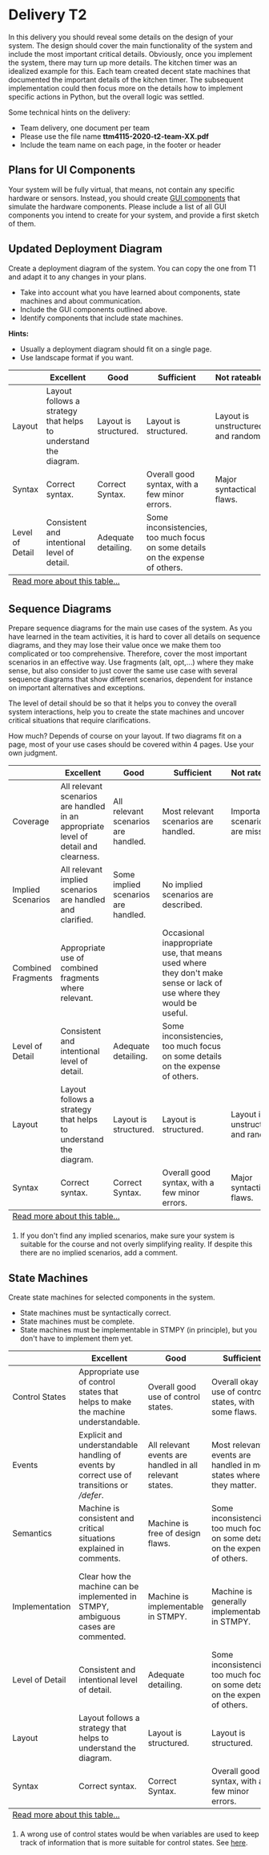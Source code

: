 # Delivery T2

In this delivery you should reveal some details on the design of your system. The design should cover the main functionality of the system and include the most important critical details. Obviously, once you implement the system, there may turn up more details. The kitchen timer was an idealized example for this. Each team created decent state machines that documented the important details of the kitchen timer. The subsequent implementation could then focus more on the details how to implement specific actions in Python, but the overall logic was settled. 

Some technical hints on the delivery:

- Team delivery, one document per team
- Please use the file name **ttm4115-2020-t2-team-XX.pdf**
- Include the team name on each page, in the footer or header


## Plans for UI Components

Your system will be fully virtual, that means, not contain any specific hardware or sensors.
Instead, you should create [GUI components](tools-gui.html) that simulate the hardware components.
Please include a list of all GUI components you intend to create for your system, and provide a first sketch of them.


## Updated Deployment Diagram

Create a deployment diagram of the system. You can copy the one from T1 and adapt it to any changes in your plans. 

* Take into account what you have learned about components, state machines and about communication.
* Include the GUI components outlined above.
* Identify components that include state machines.

**Hints:**

* Usually a deployment diagram should fit on a single page.
* Use landscape format if you want.



<table class="rubric">
<thead>
<tr>
<th></th>
<th>Excellent</th>
<th>Good</th>
<th>Sufficient</th>
<th>Not rateable</th>
</tr>
</thead>
<tbody>
<tr>
<td>Layout</td>
<td>Layout follows a strategy that helps to understand the diagram.</td>
<td>Layout is structured.</td>
<td>Layout is structured.</td>
<td>Layout is unstructured and random.</td>
</tr>
<tr>
<td>Syntax</td>
<td>Correct syntax.</td>
<td>Correct Syntax.</td>
<td>Overall good syntax, with a few minor errors.</td>
<td>Major syntactical flaws.</td>
</tr>
<tr>
<td>Level of Detail</td>
<td>Consistent and intentional level of detail.</td>
<td>Adequate detailing.</td>
<td>Some inconsistencies, too much focus on some details on the expense of others.</td>
<td></td>
</tr>
</tbody>
<tfoot>
<tr><td colspan=5><a href="learning-grading.html#grading-criteria">Read more about this table...<div></td></tr>
</tfoot>
</table>



## Sequence Diagrams

Prepare sequence diagrams for the main use cases of the system. As you have learned in the team activities, it is hard to cover all details on sequence diagrams, and they may lose their value once we make them too complicated or too comprehensive. Therefore, cover the most important scenarios in an effective way. Use fragments (alt, opt,...) where they make sense, but also consider to just cover the same use case with several sequence diagrams that show different scenarios, dependent for instance on important alternatives and exceptions.

The level of detail should be so that it helps you to convey the overall system interactions, help you to create the state machines and uncover critical situations that require clarifications.

How much? Depends of course on your layout. If two diagrams fit on a page, most of your use cases should be covered within 4 pages. Use your own judgment.


<table class="rubric">
<thead>
<tr>
<th></th>
<th>Excellent</th>
<th>Good</th>
<th>Sufficient</th>
<th>Not rateable</th>
</tr>
</thead>
<tbody>
<tr>
<td>Coverage</td>
<td>All relevant scenarios are handled in an appropriate level of detail and clearness.</td>
<td>All relevant scenarios are handled.</td>
<td>Most relevant scenarios are handled.</td>
<td>Importan scenarios are missing.</td>
</tr>
<tr>
<td>Implied Scenarios</td>
<td>All relevant implied scenarios are handled and clarified.</td>
<td>Some implied scenarios are handled.</td>
<td>No implied scenarios are described.</td>
<td></td>
</tr>
<tr>
<td>Combined Fragments</td>
<td>Appropriate use of combined fragments where relevant.</td>
<td></td>
<td>Occasional inappropriate use, that means used where they don't make sense or lack of use where they would be useful.</td>
<td></td>
</tr>
<tr>
<td>Level of Detail</td>
<td>Consistent and intentional level of detail.</td>
<td>Adequate detailing.</td>
<td>Some inconsistencies, too much focus on some details on the expense of others.</td>
<td></td>
</tr>
<tr>
<td>Layout</td>
<td>Layout follows a strategy that helps to understand the diagram.</td>
<td>Layout is structured.</td>
<td>Layout is structured.</td>
<td>Layout is unstructured and random.</td>
</tr>
<tr>
<td>Syntax</td>
<td>Correct syntax.</td>
<td>Correct Syntax.</td>
<td>Overall good syntax, with a few minor errors.</td>
<td>Major syntactical flaws.</td>
</tr>
</tbody>
<tfoot>
<tr><td colspan=5><a href="learning-grading.html#grading-criteria">Read more about this table...<div></td></tr>
</tfoot>
</table>


1. If you don't find any implied scenarios, make sure your system is suitable for the course and not overly simplifying reality. If despite this there are no implied scenarios, add a comment.


## State Machines

Create state machines for selected components in the system.

* State machines must be syntactically correct.
* State machines must be complete.
* State machines must be implementable in STMPY (in principle), but you don't have to implement them yet.


<table class="rubric">
<thead>
<tr>
<th></th>
<th>Excellent</th>
<th>Good</th>
<th>Sufficient</th>
<th>Not rateable</th>
</tr>
</thead>
<tbody>

<tr>
<td>Control States</td>
<td>Appropriate use of control states that helps to make the machine understandable.</td>
<td>Overall good use of control states.</td>
<td>Overall okay use of control states, with some flaws.</td>
<td>Wrong use of control states. (1)</td>
</tr>

<tr>
<td>Events</td>
<td>Explicit and understandable handling of events by correct use of transitions or <em>/defer</em>.</td>
<td>All relevant events are handled in all relevant states.</td>
<td>Most relevant events are handled in most states where they matter.</td>
<td>Major events are not handled.</td>
</tr>

<tr>
<td>Semantics</td>
<td>Machine is consistent and critical situations explained in comments.</td>
<td>Machine is free of design flaws.</td>
<td>Some inconsistencies, too much focus on some details on the expense of others.</td>
<td>There are major design errors.</td>
</tr>

<tr>
<td>Implementation</td>
<td>Clear how the machine can be implemented in STMPY, ambiguous cases are commented.</td>
<td>Machine is implementable in STMPY.</td>
<td>Machine is generally implementable in STMPY.</td>
<td>Machine contains several constructs that are unclear how to implement.</td>
</tr>

<tr>
<td>Level of Detail</td>
<td>Consistent and intentional level of detail.</td>
<td>Adequate detailing.</td>
<td>Some inconsistencies, too much focus on some details on the expense of others.</td>
<td></td>
</tr>
<tr>
<td>Layout</td>
<td>Layout follows a strategy that helps to understand the diagram.</td>
<td>Layout is structured.</td>
<td>Layout is structured.</td>
<td>Layout is unstructured and random.</td>
</tr>
<tr>
<td>Syntax</td>
<td>Correct syntax.</td>
<td>Correct Syntax.</td>
<td>Overall good syntax, with a few minor errors.</td>
<td>Major syntactical flaws.</td>
</tr>
</tbody>
<tfoot>
<tr><td colspan=5><a href="learning-grading.html#grading-criteria">Read more about this table...<div></td></tr>
</tfoot>
</table>


1. A wrong use of control states would be when variables are used to keep track of information that is more suitable for control states. See [here](unit-statemachines-data.html).